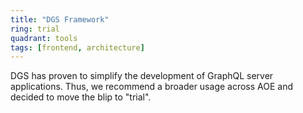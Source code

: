 ```yaml
---
title: "DGS Framework"
ring: trial
quadrant: tools
tags: [frontend, architecture]
---
```


DGS has proven to simplify the development of GraphQL server applications.
Thus, we recommend a broader usage across AOE and decided to move the blip
to "trial".
